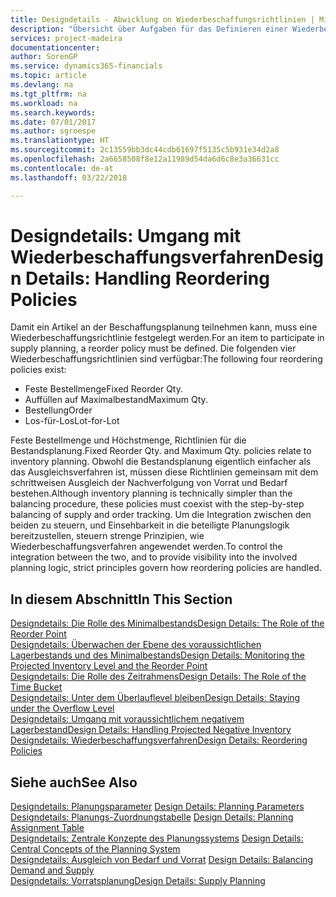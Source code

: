 ```yaml
---
title: Designdetails - Abwicklung on Wiederbeschaffungsrichtlinien | Microsoft Docs
description: "Übersicht über Aufgaben für das Definieren einer Wiederbestellungsrichtlinie in die Beschaffungsplanung."
services: project-madeira
documentationcenter: 
author: SorenGP
ms.service: dynamics365-financials
ms.topic: article
ms.devlang: na
ms.tgt_pltfrm: na
ms.workload: na
ms.search.keywords: 
ms.date: 07/01/2017
ms.author: sgroespe
ms.translationtype: HT
ms.sourcegitcommit: 2c13559bb3dc44cdb61697f5135c5b931e34d2a8
ms.openlocfilehash: 2a6658508f8e12a11989d54da6d6c8e3a36631cc
ms.contentlocale: de-at
ms.lasthandoff: 03/22/2018

---
```

# <a name="design-details-handling-reordering-policies"></a><span data-ttu-id="f9f7d-103">Designdetails: Umgang mit Wiederbeschaffungsverfahren</span><span class="sxs-lookup"><span data-stu-id="f9f7d-103">Design Details: Handling Reordering Policies</span></span>
<span data-ttu-id="f9f7d-104">Damit ein Artikel an der Beschaffungsplanung teilnehmen kann, muss eine Wiederbeschaffungsrichtlinie festgelegt werden.</span><span class="sxs-lookup"><span data-stu-id="f9f7d-104">For an item to participate in supply planning, a reorder policy must be defined.</span></span> <span data-ttu-id="f9f7d-105">Die folgenden vier Wiederbeschaffungsrichtlinien sind verfügbar:</span><span class="sxs-lookup"><span data-stu-id="f9f7d-105">The following four reordering policies exist:</span></span>  
  
* <span data-ttu-id="f9f7d-106">Feste Bestellmenge</span><span class="sxs-lookup"><span data-stu-id="f9f7d-106">Fixed Reorder Qty.</span></span>  
* <span data-ttu-id="f9f7d-107">Auffüllen auf Maximalbestand</span><span class="sxs-lookup"><span data-stu-id="f9f7d-107">Maximum Qty.</span></span>  
* <span data-ttu-id="f9f7d-108">Bestellung</span><span class="sxs-lookup"><span data-stu-id="f9f7d-108">Order</span></span>  
* <span data-ttu-id="f9f7d-109">Los-für-Los</span><span class="sxs-lookup"><span data-stu-id="f9f7d-109">Lot-for-Lot</span></span>  
  
<span data-ttu-id="f9f7d-110">Feste Bestellmenge und Höchstmenge, Richtlinien für die Bestandsplanung.</span><span class="sxs-lookup"><span data-stu-id="f9f7d-110">Fixed Reorder Qty. and Maximum Qty. policies relate to inventory planning.</span></span> <span data-ttu-id="f9f7d-111">Obwohl die Bestandsplanung eigentlich einfacher als das Ausgleichsverfahren ist, müssen diese Richtlinien gemeinsam mit dem schrittweisen Ausgleich der Nachverfolgung von Vorrat und Bedarf bestehen.</span><span class="sxs-lookup"><span data-stu-id="f9f7d-111">Although inventory planning is technically simpler than the balancing procedure, these policies must coexist with the step-by-step balancing of supply and order tracking.</span></span> <span data-ttu-id="f9f7d-112">Um die Integration zwischen den beiden zu steuern, und Einsehbarkeit in die beteiligte Planungslogik bereitzustellen, steuern strenge Prinzipien, wie Wiederbeschaffungsverfahren angewendet werden.</span><span class="sxs-lookup"><span data-stu-id="f9f7d-112">To control the integration between the two, and to provide visibility into the involved planning logic, strict principles govern how reordering policies are handled.</span></span>  
  
## <a name="in-this-section"></a><span data-ttu-id="f9f7d-113">In diesem Abschnitt</span><span class="sxs-lookup"><span data-stu-id="f9f7d-113">In This Section</span></span>  
[<span data-ttu-id="f9f7d-114">Designdetails: Die Rolle des Minimalbestands</span><span class="sxs-lookup"><span data-stu-id="f9f7d-114">Design Details: The Role of the Reorder Point</span></span>](design-details-the-role-of-the-reorder-point.md)  
[<span data-ttu-id="f9f7d-115">Designdetails: Überwachen der Ebene des voraussichtlichen Lagerbestands und des Minimalbestands</span><span class="sxs-lookup"><span data-stu-id="f9f7d-115">Design Details: Monitoring the Projected Inventory Level and the Reorder Point</span></span>](design-details-monitoring-the-projected-inventory-level-and-the-reorder-point.md)  
[<span data-ttu-id="f9f7d-116">Designdetails: Die Rolle des Zeitrahmens</span><span class="sxs-lookup"><span data-stu-id="f9f7d-116">Design Details: The Role of the Time Bucket</span></span>](design-details-the-role-of-the-time-bucket.md)  
[<span data-ttu-id="f9f7d-117">Designdetails: Unter dem Überlauflevel bleiben</span><span class="sxs-lookup"><span data-stu-id="f9f7d-117">Design Details: Staying under the Overflow Level</span></span>](design-details-staying-under-the-overflow-level.md)  
[<span data-ttu-id="f9f7d-118">Designdetails: Umgang mit voraussichtlichem negativem Lagerbestand</span><span class="sxs-lookup"><span data-stu-id="f9f7d-118">Design Details: Handling Projected Negative Inventory</span></span>](design-details-handling-projected-negative-inventory.md)  
[<span data-ttu-id="f9f7d-119">Designdetails: Wiederbeschaffungsverfahren</span><span class="sxs-lookup"><span data-stu-id="f9f7d-119">Design Details: Reordering Policies</span></span>](design-details-reordering-policies.md)  
  
## <a name="see-also"></a><span data-ttu-id="f9f7d-120">Siehe auch</span><span class="sxs-lookup"><span data-stu-id="f9f7d-120">See Also</span></span>  
<span data-ttu-id="f9f7d-121">[Designdetails: Planungsparameter](design-details-planning-parameters.md) </span><span class="sxs-lookup"><span data-stu-id="f9f7d-121">[Design Details: Planning Parameters](design-details-planning-parameters.md) </span></span>  
<span data-ttu-id="f9f7d-122">[Designdetails: Planungs-Zuordnungstabelle](design-details-planning-assignment-table.md) </span><span class="sxs-lookup"><span data-stu-id="f9f7d-122">[Design Details: Planning Assignment Table](design-details-planning-assignment-table.md) </span></span>  
<span data-ttu-id="f9f7d-123">[Designdetails: Zentrale Konzepte des Planungssystems](design-details-central-concepts-of-the-planning-system.md) </span><span class="sxs-lookup"><span data-stu-id="f9f7d-123">[Design Details: Central Concepts of the Planning System](design-details-central-concepts-of-the-planning-system.md) </span></span>  
<span data-ttu-id="f9f7d-124">[Designdetails: Ausgleich von Bedarf und Vorrat](design-details-balancing-demand-and-supply.md) </span><span class="sxs-lookup"><span data-stu-id="f9f7d-124">[Design Details: Balancing Demand and Supply](design-details-balancing-demand-and-supply.md) </span></span>  
[<span data-ttu-id="f9f7d-125">Designdetails: Vorratsplanung</span><span class="sxs-lookup"><span data-stu-id="f9f7d-125">Design Details: Supply Planning</span></span>](design-details-supply-planning.md)
